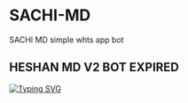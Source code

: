 # SACHI-MD
SACHI MD simple whts app bot
## HESHAN MD V2 BOT EXPIRED ##
<a href="https://git.io/typing-svg"><img src="https://readme-typing-svg.demolab.com?font=EB+Garamond&weight=800&size=28&duration=4000&pause=1000&random=false&width=435&lines=+•★⃝ SACHI-+MD-+BOT ★⃝•;MULTI-DEVICE+WHATSAPP+BOT;DEVELOPED+BY+DINIDU+HESHAN;RELEASED+DATE+2025/01/10." alt="Typing SVG" /></a>
 </p>
